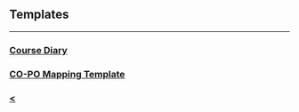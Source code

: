 <h2>Templates</h2>
<hr>
<h3><a href="https://docs.google.com/document/d/1O1WL5npj_vPU-9rdDfNFuKpmHseG9F2O/edit?usp=sharing&ouid=102042584991262369612&rtpof=true&sd=true">Course Diary</a>
<h3><a href="https://docs.google.com/document/d/1sxzHMyp388aynHHlZu3ksgnxRq_t1kLk/edit?usp=sharing&ouid=113815776918287065159&rtpof=true&sd=true">CO-PO Mapping Template</a>

<h3> <a href="index"> <<Home</a>
